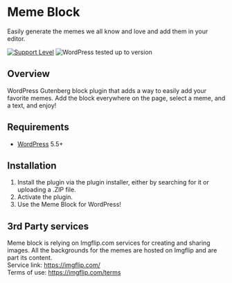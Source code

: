 # Meme Block

Easily generate the memes we all know and love and add them in your editor.

[![Support Level](https://img.shields.io/badge/support-active-green.svg)](#support-level)  ![WordPress tested up to version](https://img.shields.io/badge/WordPress-v5.5%20tested-success.svg)

## Overview

WordPress Gutenberg block plugin that adds a way to easily add your favorite memes. Add the block everywhere on the page, select a meme, and a text, and enjoy!

## Requirements
* [WordPress](http://wordpress.org/) 5.5+

## Installation

1. Install the plugin via the plugin installer, either by searching for it or uploading a .ZIP file.
1. Activate the plugin.
1. Use the Meme Block for WordPress!

## 3rd Party services

Meme block is relying on Imgflip.com services for creating and sharing images.
All the backgrounds for the memes are hosted on Imgflip and are part its content.  
Service link: https://imgflip.com/  
Terms of use: https://imgflip.com/terms
